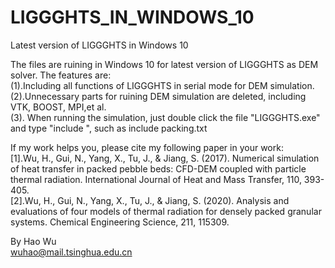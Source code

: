 # LIGGGHTS_IN_WINDOWS_10  
Latest version of LIGGGHTS  in Windows 10   

The files are ruining in Windows 10 for latest version of LIGGGHTS as DEM solver. The features are:  
(1).Including all functions of LIGGGHTS in serial mode for DEM simulation.   
(2).Unnecessary parts for ruining DEM simulation are deleted, including VTK, BOOST, MPI,et al.   
(3). When running the simulation, just double click the file "LIGGGHTS.exe" and type "include <filename>", such as include packing.txt  
  

If my work helps you, please cite my following paper in your work:  
[1].Wu, H., Gui, N., Yang, X., Tu, J., & Jiang, S. (2017). Numerical simulation of heat transfer in packed pebble beds: CFD-DEM coupled with particle thermal radiation. International Journal of Heat and Mass Transfer, 110, 393-405.  
[2].Wu, H., Gui, N., Yang, X., Tu, J., & Jiang, S. (2020). Analysis and evaluations of four models of thermal radiation for densely packed granular systems. Chemical Engineering Science, 211, 115309.  


By Hao Wu  
wuhao@mail.tsinghua.edu.cn
